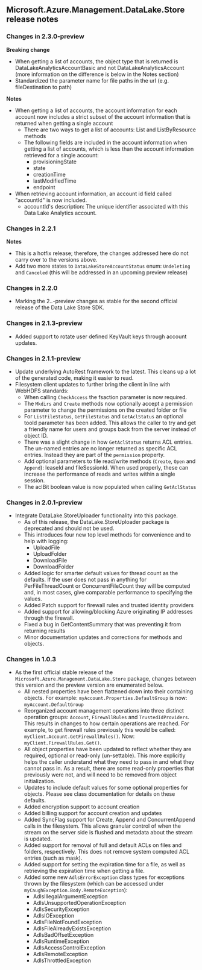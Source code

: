 ## Microsoft.Azure.Management.DataLake.Store release notes

### Changes in 2.3.0-preview

**Breaking change**

- When getting a list of accounts, the object type that is returned is DataLakeAnalyticsAccountBasic and not DataLakeAnalyticsAccount (more information on the difference is below in the Notes section)
- Standardized the parameter name for file paths in the url (e.g. fileDestination to path)

**Notes**

- When getting a list of accounts, the account information for each account now includes a strict subset of the account information that is returned when getting a single account 
    - There are two ways to get a list of accounts: List and ListByResource methods
    - The following fields are included in the account information when getting a list of accounts, which is less than the account information retrieved for a single account:
        - provisioningState
        - state
        - creationTime
        - lastModifiedTime
        - endpoint
- When retrieving account information, an account id field called "accountId" is now included.
    - accountId's description: The unique identifier associated with this Data Lake Analytics account.

### Changes in 2.2.1

**Notes**

- This is a hotfix release; therefore, the changes addressed here do not carry over to the versions above.
- Add two more states to `DataLakeStoreAccountStatus` enum: `Undeleting` and `Canceled` (this will be addressed in an upcoming preview release)

### Changes in 2.2.0
- Marking the 2.*.*-preview changes as stable for the second official release of the Data Lake Store SDK.

### Changes in 2.1.3-preview
- Added support to rotate user defined KeyVault keys through account updates.

### Changes in 2.1.1-preview
- Update underlying AutoRest framework to the latest. This cleans up a lot of the generated code, making it easier to read.
- Filesystem client updates to further bring the client in line with WebHDFS standards:
    - When calling `CheckAccess` the fsaction parameter is now required.
    - The `Mkdirs` and `Create` methods now optionally accept a permission parameter to change the permissions on the created folder or file
    - For `ListFileStatus`, `GetFileStatus` and `GetAclStatus` an optional tooId parameter has been added. This allows the caller to try and get a friendly name for users and groups back from the server instead of object ID.
    - There was a slight change in how `GetAclStatus` returns ACL entries. The un-named entries are no longer returned as specific ACL entries. Instead they are part of the `permission` property.
    - Add optional parameters to file read/write methods (`Create`, `Open` and `Append`): leaseId and fileSessionId. When used properly, these can increase the performance of reads and writes within a single session.
    - The aclBit boolean value is now populated when calling `GetAclStatus`

### Changes in 2.0.1-preview
- Integrate DataLake.StoreUploader functionality into this package.
    - As of this release, the DataLake.StoreUploader package is deprecated and should not be used.
    - This introduces four new top level methods for convenience and to help with logging:
        - UploadFile
        - UploadFolder
        - DownloadFile
        - DownloadFolder
    - Added logic for smarter default values for thread count as the defaults. If the user does not pass in anything for PerFileThreadCount or ConcurrentFileCount they will be computed and, in most cases, give comparable performance to specifying the values.
    - Added Patch support for firewall rules and trusted identity providers
    - Added support for allowing/blocking Azure originating IP addresses through the firewall.
    - Fixed a bug in GetContentSummary that was preventing it from returning results
    - Minor documentation updates and corrections for methods and objects.

### Changes in 1.0.3
- As the first official stable release of the `Microsoft.Azure.Management.DataLake.Store` package, changes between this version and the preview version are enumerated below. 
    - All nested properties have been flattened down into their containing objects. For example: `myAccount.Properties.DefaultGroup` is now: `myAccount.DefaultGroup`
    - Reorganized account management operations into three distinct operation groups: `Account`, `FirewallRules` and `TrustedIdProviders`. This results in changes to how certain operations are reached. For example, to get firewall rules previously this would be called: `myClient.Account.GetFirewallRules()`. Now: `myClient.FirewallRules.Get()`.
    - All object properties have been updated to reflect whether they are required, optional or read-only (un-settable). This more explicitly helps the caller understand what they need to pass in and what they cannot pass in. As a result, there are some read-only properties that previously were not, and will need to be removed from object initialization.
    - Updates to include default values for some optional properties for objects. Please see class documentation for details on these defaults.
    - Added encryption support to account creation
    - Added billing support for account creation and updates
    - Added SyncFlag support for Create, Append and ConcurrentAppend calls in the filesystem. This allows granular control of when the stream on the server side is flushed and metadata about the stream is updated.
    - Added support for removal of full and default ACLs on files and folders, respectively. This does not remove system computed ACL entries (such as mask).
    - Added support for setting the expiration time for a file, as well as retrieving the expiration time when getting a file.
    - Added some new `AdlsErrorException` class types for exceptions thrown by the filesystem (which can be accessed under `myCaughException.Body.RemoteException`):
        - AdlsIllegalArgumentException
        - AdlsUnsupportedOperationException
        - AdlsSecurityException
        - AdlsIOException
        - AdlsFileNotFoundException
        - AdlsFileAlreadyExistsException
        - AdlsBadOffsetException
        - AdlsRuntimeException
        - AdlsAccessControlException
        - AdlsRemoteException
        - AdlsThrottledException
